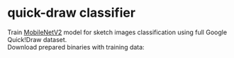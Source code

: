 # quick-draw classifier
Train [MobileNetV2](https://arxiv.org/pdf/1801.04381.pdf) model for sketch images classification using full Google Quick!Draw dataset.  
Download prepared binaries with training data:
